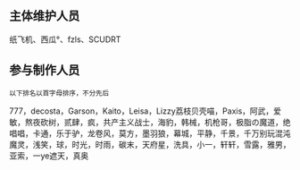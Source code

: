 ## 主体维护人员

纸飞机、西瓜°、fzls、SCUDRT<br>

## 参与制作人员

`以下排名以首字母排序，不分先后`<br>

777，decosta，Garson，Kaito，Leisa，Lizzy荔枝贝壳喵，Paxis，阿武，爱敏，熬夜砍树，贰肆，疯，共产主义战士，海豹，韩械，机枪哥，极脂の魔道，绝唱唱，卡通，乐于驴，龙卷风，莫方，墨羽狼，幕城，平静，千景，千万别玩混沌魔灵，浅笑，球，时光，时雨，碳末，天府星，洗具，小一，轩轩，雪露，雅男，亚索，一ye遮天，真奥

